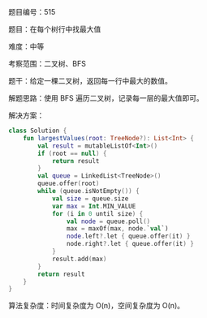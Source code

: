 题目编号：515

题目：在每个树行中找最大值

难度：中等

考察范围：二叉树、BFS

题干：给定一棵二叉树，返回每一行中最大的数值。

解题思路：使用 BFS 遍历二叉树，记录每一层的最大值即可。

解决方案：

```kotlin
class Solution {
    fun largestValues(root: TreeNode?): List<Int> {
        val result = mutableListOf<Int>()
        if (root == null) {
            return result
        }
        val queue = LinkedList<TreeNode>()
        queue.offer(root)
        while (queue.isNotEmpty()) {
            val size = queue.size
            var max = Int.MIN_VALUE
            for (i in 0 until size) {
                val node = queue.poll()
                max = maxOf(max, node.`val`)
                node.left?.let { queue.offer(it) }
                node.right?.let { queue.offer(it) }
            }
            result.add(max)
        }
        return result
    }
}
```

算法复杂度：时间复杂度为 O(n)，空间复杂度为 O(n)。